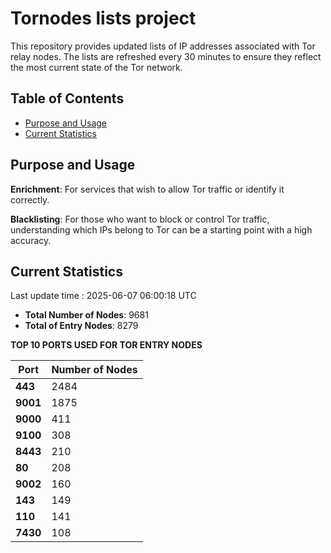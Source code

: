 # Tornodes lists project

This repository provides updated lists of IP addresses associated with Tor relay nodes. The lists are refreshed every 30 minutes to ensure they reflect the most current state of the Tor network.

## Table of Contents

- [Purpose and Usage](#purpose-and-usage)
- [Current Statistics](#current-statistics)


## Purpose and Usage

**Enrichment**: For services that wish to allow Tor traffic or identify it correctly.

**Blacklisting**: For those who want to block or control Tor traffic, understanding which IPs belong to Tor can be a starting point with a high accuracy.

## Current Statistics

Last update time : 2025-06-07 06:00:18 UTC

- **Total Number of Nodes**: 9681
- **Total of Entry Nodes**: 8279

**TOP 10 PORTS USED FOR TOR ENTRY NODES**

| **Port** | **Number of Nodes** |
|------|-----------------|
| **443**   | 2484  |
| **9001**   | 1875  |
| **9000**   | 411  |
| **9100**   | 308  |
| **8443**   | 210  |
| **80**   | 208  |
| **9002**   | 160  |
| **143**   | 149  |
| **110**   | 141  |
| **7430**   | 108  |

